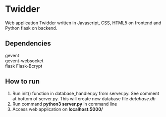 # Twidder

Web application Twidder written in Javascript, CSS, HTML5 on frontend and Python flask on backend.

## Dependencies
gevent  
gevent-websocket  
flask
Flask-Bcrypt

## How to run
1. Run init() function in database_handler.py from server.py. See comment at bottom of server.py. This will create new database file *database.db*
2. Run command **python3 server.py** in command line
3. Access web application on **localhost:5000/**